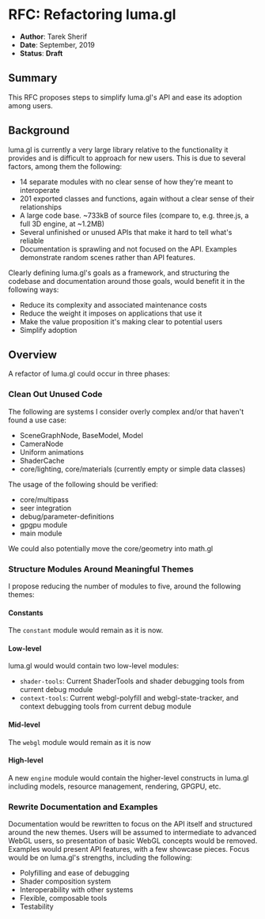 # RFC: Refactoring luma.gl

* **Author**: Tarek Sherif
* **Date**: September, 2019
* **Status**: **Draft**


## Summary

This RFC proposes steps to simplify luma.gl's API and ease its adoption among users.


## Background

luma.gl is currently a very large library relative to the functionality it provides and is difficult to approach for new users. This is due to several factors, among them the following:
- 14 separate modules with no clear sense of how they're meant to interoperate
- 201 exported classes and functions, again without a clear sense of their relationships
- A large code base. ~733kB of source files (compare to, e.g. three.js, a full 3D engine, at ~1.2MB)
- Several unfinished or unused APIs that make it hard to tell what's reliable
- Documentation is sprawling and not focused on the API. Examples demonstrate random scenes rather than API features.

Clearly defining luma.gl's goals as a framework, and structuring the codebase and documentation around those goals, would benefit it in the following ways:
- Reduce its complexity and associated maintenance costs
- Reduce the weight it imposes on applications that use it
- Make the value proposition it's making clear to potential users
- Simplify adoption

## Overview

A refactor of luma.gl could occur in three phases:

### Clean Out Unused Code

The following are systems I consider overly complex and/or that haven't found a use case:
- SceneGraphNode, BaseModel, Model
- CameraNode
- Uniform animations
- ShaderCache
- core/lighting, core/materials (currently empty or simple data classes)

The usage of the following should be verified:
- core/multipass
- seer integration
- debug/parameter-definitions
- gpgpu module
- main module

We could also potentially move the core/geometry into math.gl

### Structure Modules Around Meaningful Themes

I propose reducing the number of modules to five, around the following themes:

#### Constants

The `constant` module would remain as it is now.

#### Low-level

luma.gl would would contain two low-level modules:
- `shader-tools`: Current ShaderTools and shader debugging tools from current debug module
- `context-tools`: Current webgl-polyfill and webgl-state-tracker, and context debugging tools from current debug module

#### Mid-level

The `webgl` module would remain as it is now

#### High-level

A new `engine` module would contain the higher-level constructs in luma.gl including models, resource management, rendering, GPGPU, etc.

### Rewrite Documentation and Examples

Documentation would be rewritten to focus on the API itself and structured around the new themes. Users will be assumed to intermediate to advanced WebGL users, so presentation of basic WebGL concepts would be removed. Examples would present API features, with a few showcase pieces. Focus would be on luma.gl's strengths, including the following:
- Polyfilling and ease of debugging
- Shader composition system
- Interoperability with other systems
- Flexible, composable tools
- Testability




